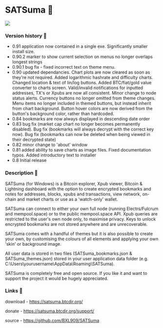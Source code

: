 # SATSuma 🍊

![](https://satsuma.btcdir.org/wp-content/uploads/2023/07/TwitterGraphic-1.jpg)

### Version history 🍊

- 0.91 application now contained in a single exe. Significantly smaller install size.
- 0.90.2 marker to show current selection on menus no longer overlaps longest strings
- 0.90.1 bug fix - fixed incorrect text on theme menu.
- 0.90 updated dependancies. Chart plots are now cleared as soon as they're not required. Added logarithmic hashrate and difficulty charts. Changed location & text of lin/log buttons. Added BTC/fiat/gold value converter to charts screen. Valid/invalid notifications for inputted addresses, TX's or Xpubs are now all consistent. Minor change to node status alerts. Currency buttons no longer omitted from theme changes. Menu items no longer included in themed buttons, but instead inherit from chart background. Button hover colors are now derived from the button's background color, rather than hardcoded.
- 0.84 bookmarks are now always displayed in descending date order
- 0.83 bug fix (market cap chart no longer becomes permanently disabled). Bug fix (bookmarks will always decrypt with the correct key now). Bug fix (bookmarks can now be deleted when being viewed in their decrypted state)
- 0.82 minor change to 'about' window
- 0.81 added ability to save charts as image files. Fixed documentation typos. Added introductory text to installer
- 0.8 Initial release

### Description 🍊

SATSuma (for Windows) is a Bitcoin explorer, Xpub viewer, Bitcoin & Lightning dashboard with the option to create encrypted bookmarks and notes for addresses, blocks, xpubs and transactions, view network, on-chain and market charts or use as a 'watch-only' wallet.

SATSuma can connect to either your own full node (running Electrs/Fulcrum and mempool.space) or to the public mempool.space API. Xpub queries are restricted to the user's own node only, to maximise privacy. Keys to unlock encrypted bookmarks are not stored anywhere and are unrecoverable.

SATSuma comes with a handful of themes but it is also possible to create your own, by customising the colours of all elements and applying your own 'skin' or background image.

All user data is stored in two files (SATSuma_bookmarks.json & SATSuma_themes.json) stored in your user application data folder (e.g. C:\Users\yourusername\AppData\Roaming\SATSuma).

SATSuma is completely free and open source. If you like it and want to support the project it would be hugely appreciated. 

### Links 🍊

download - https://satsuma.btcdir.org/

donate - https://satsuma.btcdir.org/support/

source - https://github.com/BXL909/SATSuma

